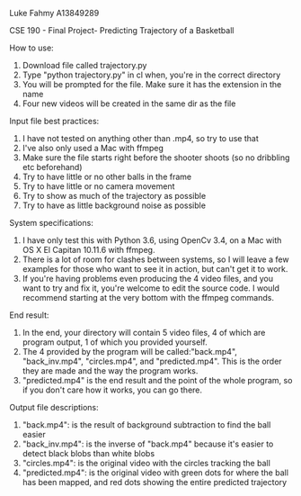 Luke Fahmy
A13849289

CSE 190 - Final Project- Predicting Trajectory of a Basketball

How to use:
1. Download file called trajectory.py
2. Type "python trajectory.py" in cl when, you're in the correct directory
3. You will be prompted for the file. Make sure it has the extension in the name
4. Four new videos will be created in the same dir as the file

Input file best practices:
1. I have not tested on anything other than .mp4, so try to use that
2. I've also only used a Mac with ffmpeg
3. Make sure the file starts right before the shooter shoots (so no dribbling etc 
beforehand)
4. Try to have little or no other balls in the frame
5. Try to have little or no camera movement
6. Try to show as much of the trajectory as possible
7. Try to have as little background noise as possible

System specifications:
1. I have only test this with Python 3.6, using OpenCv 3.4, on a Mac with OS X El Capitan
10.11.6 with ffmpeg.
2. There is a lot of room for clashes between systems, so I will leave a few examples
for those who want to see it in action, but can't get it to work.
3. If you're having problems even producing the 4 video files, and you want to try
and fix it, you're welcome to edit the source code. I would recommend starting at the very
bottom with the ffmpeg commands.

End result:
1. In the end, your directory will contain 5 video files, 4 of which are program output, 1 
of which you provided yourself.
2. The 4 provided by the program will be called:"back.mp4", "back_inv.mp4", "circles.mp4",
and "predicted.mp4". This is the order they are made and the way the program works.
3. "predicted.mp4" is the end result and the point of the whole program, so if you don't
care how it works, you can go there.

Output file descriptions:
1. "back.mp4": is the result of background subtraction to find the ball easier
2. "back_inv.mp4": is the inverse of "back.mp4" because it's easier to detect black blobs
than white blobs
3. "circles.mp4": is the original video with the circles tracking the ball
4. "predicted.mp4": is the original video with green dots for where the ball has been
mapped, and red dots showing the entire predicted trajectory
